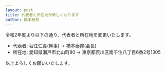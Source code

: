 ```yaml
---
layout: post
title: 代表者と所在地が新しくなります
author: 橋本泰邦
---
```


令和2年度より以下の通り、代表者と所在地を変更いたします。

- 代表者: 堀江仁貴(幹事) → 橋本泰邦(会長)
- 所在地: 愛知県瀬戸市北山町80 → 東京都荒川区南千住八丁目6番2号1305

以上よろしくお願いいたします。
